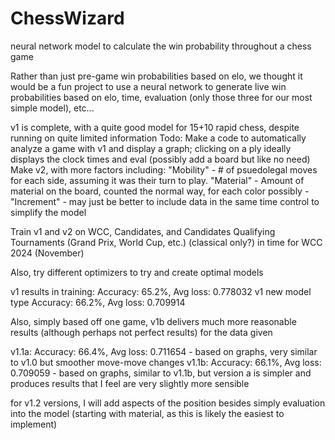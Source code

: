 # ChessWizard
neural network model to calculate the win probability throughout a chess game

Rather than just pre-game win probabilities based on elo, we thought it would be a fun project to use a neural network to generate live win probabilities based on elo, time, evaluation (only those three for our most simple model), etc...

v1 is complete, with a quite good model for 15+10 rapid chess, despite running on quite limited information Todo: Make a code to automatically analyze a game with v1 and display a graph; clicking on a ply ideally displays the clock times and eval (possibly add a board but like no need) Make v2, with more factors including: "Mobility" - # of psuedolegal moves for each side, assuming it was their turn to play. "Material" - Amount of material on the board, counted the normal way, for each color possibly - "Increment" - may just be better to include data in the same time control to simplify the model

Train v1 and v2 on WCC, Candidates, and Candidates Qualifying Tournaments (Grand Prix, World Cup, etc.) (classical only?) in time for WCC 2024 (November)

Also, try different optimizers to try and create optimal models

v1 results in training: Accuracy: 65.2%, Avg loss: 0.778032 v1 new model type Accuracy: 66.2%, Avg loss: 0.709914

Also, simply based off one game, v1b delivers much more reasonable results (although perhaps not perfect results) for the data given

v1.1a:
Accuracy: 66.4%, Avg loss: 0.711654 - based on graphs, very similar to v1.0 but smoother move-move changes
v1.1b:
Accuracy: 66.1%, Avg loss: 0.709059 - based on graphs, similar to v1.1b, but version a is simpler and produces results that I feel are very slightly more sensible

for v1.2 versions, I will add aspects of the position besides simply evaluation into the model (starting with material, as this is likely the easiest to implement)
